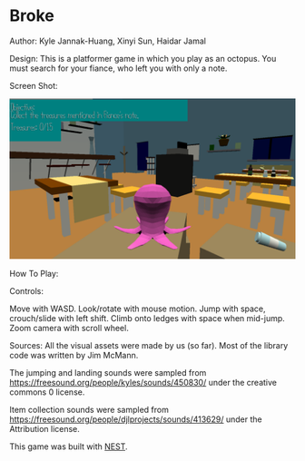 # Broke

Author: Kyle Jannak-Huang, Xinyi Sun, Haidar Jamal

Design: This is a platformer game in which you play as an octopus. You must search for your fiance, who left you with only a note.

Screen Shot:

![Screen Shot](screenshot.png)

How To Play:

Controls:

Move with WASD. Look/rotate with mouse motion. 
Jump with space, crouch/slide with left shift. Climb onto ledges with space when mid-jump. 
Zoom camera with scroll wheel.

Sources: All the visual assets were made by us (so far). Most of the library code was written by Jim McMann.

The jumping and landing sounds were sampled from https://freesound.org/people/kyles/sounds/450830/ under the creative commons 0 license.

Item collection sounds were sampled from https://freesound.org/people/djlprojects/sounds/413629/ under the Attribution license.

This game was built with [NEST](NEST.md).

